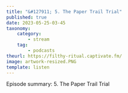 ```yaml
---
title: "&#127911; 5. The Paper Trail Trial"
published: true
date: 2023-05-25-03-45
taxonomy:
    category:
        - stream
    tag:
        - podcasts
theurl: https://filthy-ritual.captivate.fm/
image: artwork-resized.PNG
template: listen
---
```


Episode summary: 5. The Paper Trail Trial
